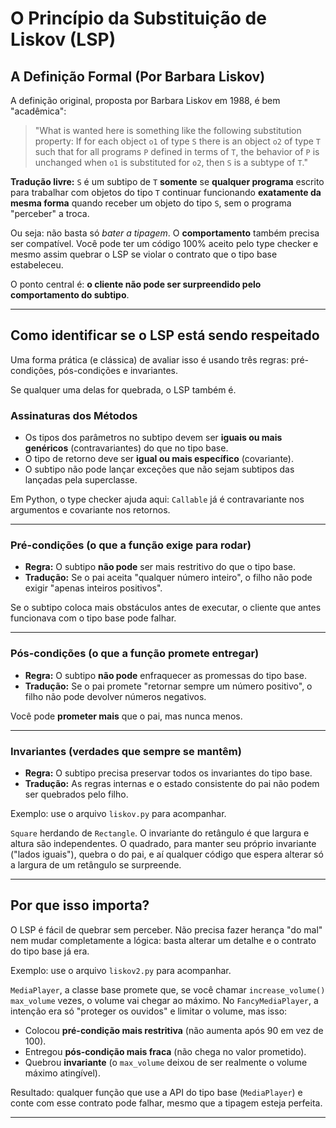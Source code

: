 # O Princípio da Substituição de Liskov (LSP)

## A Definição Formal (Por Barbara Liskov)

A definição original, proposta por Barbara Liskov em 1988, é bem "acadêmica":

> "What is wanted here is something like the following substitution property: If for each object
> `o1` of type `S` there is an object `o2` of type `T` such that for all programs `P` defined in
> terms of `T`, the behavior of `P` is unchanged when `o1` is substituted for `o2`, then `S` is a
> subtype of `T`."

**Tradução livre:** `S` é um subtipo de `T` **somente** se **qualquer programa** escrito para
trabalhar com objetos do tipo `T` continuar funcionando **exatamente da mesma forma** quando
receber um objeto do tipo `S`, sem o programa "perceber" a troca.

Ou seja: não basta só _bater a tipagem_. O **comportamento** também precisa ser compatível. Você
pode ter um código 100% aceito pelo type checker e mesmo assim quebrar o LSP se violar o contrato
que o tipo base estabeleceu.

O ponto central é: **o cliente não pode ser surpreendido pelo comportamento do subtipo**.

---

## Como identificar se o LSP está sendo respeitado

Uma forma prática (e clássica) de avaliar isso é usando três regras: pré-condições, pós-condições
e invariantes.

Se qualquer uma delas for quebrada, o LSP também é.

### Assinaturas dos Métodos

- Os tipos dos parâmetros no subtipo devem ser **iguais ou mais genéricos** (contravariantes) do
  que no tipo base.
- O tipo de retorno deve ser **igual ou mais específico** (covariante).
- O subtipo não pode lançar exceções que não sejam subtipos das lançadas pela superclasse.

Em Python, o type checker ajuda aqui: `Callable` já é contravariante nos argumentos e covariante
nos retornos.

---

### Pré-condições (o que a função exige para rodar)

- **Regra:** O subtipo **não pode** ser mais restritivo do que o tipo base.
- **Tradução:** Se o pai aceita "qualquer número inteiro", o filho não pode exigir "apenas
  inteiros positivos".

Se o subtipo coloca mais obstáculos antes de executar, o cliente que antes funcionava com o tipo
base pode falhar.

---

### Pós-condições (o que a função promete entregar)

- **Regra:** O subtipo **não pode** enfraquecer as promessas do tipo base.
- **Tradução:** Se o pai promete "retornar sempre um número positivo", o filho não pode devolver
  números negativos.

Você pode **prometer mais** que o pai, mas nunca menos.

---

### Invariantes (verdades que sempre se mantêm)

- **Regra:** O subtipo precisa preservar todos os invariantes do tipo base.
- **Tradução:** As regras internas e o estado consistente do pai não podem ser quebrados pelo
  filho.

Exemplo: use o arquivo `liskov.py` para acompanhar.

`Square` herdando de `Rectangle`. O invariante do retângulo é que largura e altura são
independentes. O quadrado, para manter seu próprio invariante ("lados iguais"), quebra o do pai, e
aí qualquer código que espera alterar só a largura de um retângulo se surpreende.

---

## Por que isso importa?

O LSP é fácil de quebrar sem perceber. Não precisa fazer herança "do mal" nem mudar completamente
a lógica: basta alterar um detalhe e o contrato do tipo base já era.

Exemplo: use o arquivo `liskov2.py` para acompanhar.

`MediaPlayer`, a classe base promete que, se você chamar `increase_volume()` `max_volume` vezes, o
volume vai chegar ao máximo. No `FancyMediaPlayer`, a intenção era só "proteger os ouvidos" e
limitar o volume, mas isso:

- Colocou **pré-condição mais restritiva** (não aumenta após 90 em vez de 100).
- Entregou **pós-condição mais fraca** (não chega no valor prometido).
- Quebrou **invariante** (o `max_volume` deixou de ser realmente o volume máximo atingível).

Resultado: qualquer função que use a API do tipo base (`MediaPlayer`) e conte com esse contrato
pode falhar, mesmo que a tipagem esteja perfeita.

---
